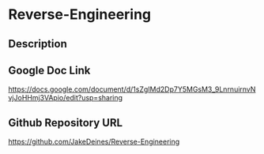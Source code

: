 # Reverse-Engineering



## Description

## Google Doc Link
https://docs.google.com/document/d/1sZgIMd2Dp7Y5MGsM3_9LnrnuirnvNvjJoHHmj3VApio/edit?usp=sharing
## Github Repository URL
https://github.com/JakeDeines/Reverse-Engineering


